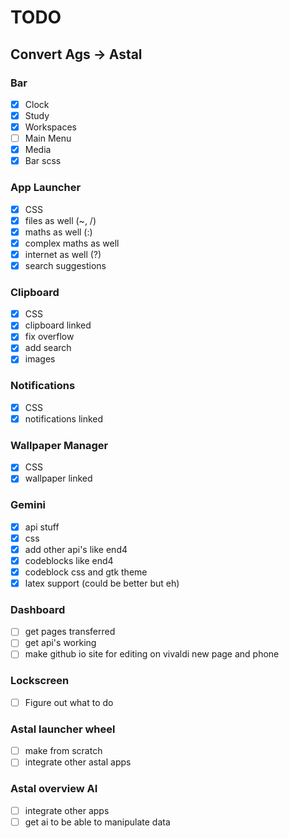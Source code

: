 # TODO
## Convert Ags -> Astal
### Bar
- [x] Clock
- [x] Study
- [x] Workspaces
- [ ] Main Menu
- [x] Media
- [x] Bar scss
### App Launcher
- [x] CSS
- [x] files as well (~, /)
- [x] maths as well (:)
- [x] complex maths as well
- [x] internet as well (?)
- [x] search suggestions
### Clipboard
- [x] CSS
- [x] clipboard linked
- [x] fix overflow
- [x] add search
- [x] images
### Notifications
- [x] CSS
- [x] notifications linked
### Wallpaper Manager
- [x] CSS
- [x] wallpaper linked
### Gemini
- [x] api stuff
- [x] css
- [x] add other api's like end4
- [x] codeblocks like end4
- [x] codeblock css and gtk theme
- [x] latex support (could be better but eh)
### Dashboard
- [ ] get pages transferred
- [ ] get api's working
- [ ] make github io site for editing on vivaldi new page and phone
### Lockscreen
- [ ] Figure out what to do
### Astal launcher wheel
- [ ] make from scratch
- [ ] integrate other astal apps
### Astal overview AI
- [ ] integrate other apps
- [ ] get ai to be able to manipulate data